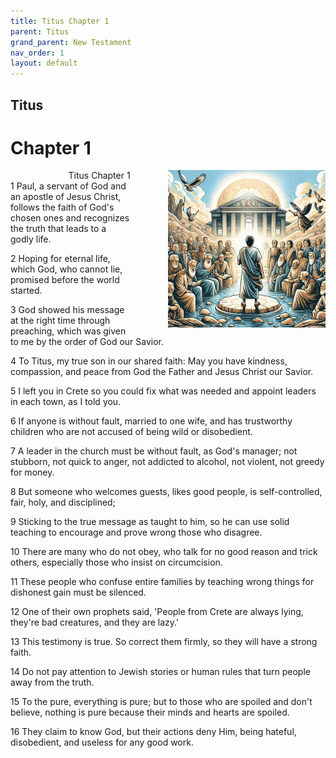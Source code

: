 ```yaml
---
title: Titus Chapter 1
parent: Titus
grand_parent: New Testament
nav_order: 1
layout: default
---
```


## Titus

# Chapter 1

<div style="clear: both; text-align: right;">
    <div style="max-width: 50%; height: auto; float: right; margin: 0 0 10px 10px; padding-left: 10%;">
        <img src="/assets/Image/Titus/500/1.jpg" alt="Titus Chapter 1" class="chapter-image">
    </div>
    <figcaption style="font-size: 14px; text-align: right;">Titus Chapter 1</figcaption>
</div>
1 Paul, a servant of God and an apostle of Jesus Christ, follows the faith of God's chosen ones and recognizes the truth that leads to a godly life.

2 Hoping for eternal life, which God, who cannot lie, promised before the world started.

3 God showed his message at the right time through preaching, which was given to me by the order of God our Savior.

4 To Titus, my true son in our shared faith: May you have kindness, compassion, and peace from God the Father and Jesus Christ our Savior.

5 I left you in Crete so you could fix what was needed and appoint leaders in each town, as I told you.

6 If anyone is without fault, married to one wife, and has trustworthy children who are not accused of being wild or disobedient.

7 A leader in the church must be without fault, as God's manager; not stubborn, not quick to anger, not addicted to alcohol, not violent, not greedy for money.

8 But someone who welcomes guests, likes good people, is self-controlled, fair, holy, and disciplined;

9 Sticking to the true message as taught to him, so he can use solid teaching to encourage and prove wrong those who disagree.

10 There are many who do not obey, who talk for no good reason and trick others, especially those who insist on circumcision.

11 These people who confuse entire families by teaching wrong things for dishonest gain must be silenced.

12 One of their own prophets said, 'People from Crete are always lying, they're bad creatures, and they are lazy.'

13 This testimony is true. So correct them firmly, so they will have a strong faith.

14 Do not pay attention to Jewish stories or human rules that turn people away from the truth.

15 To the pure, everything is pure; but to those who are spoiled and don't believe, nothing is pure because their minds and hearts are spoiled.

16 They claim to know God, but their actions deny Him, being hateful, disobedient, and useless for any good work.


